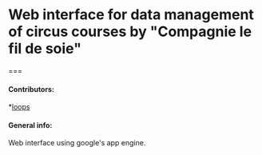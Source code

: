 # Web interface for data management of circus courses by "Compagnie le fil de soie"

===

#### Contributors:

*[loops](https://github.com/juan-restrepop/)

#### General info:
Web interface using google's app engine.